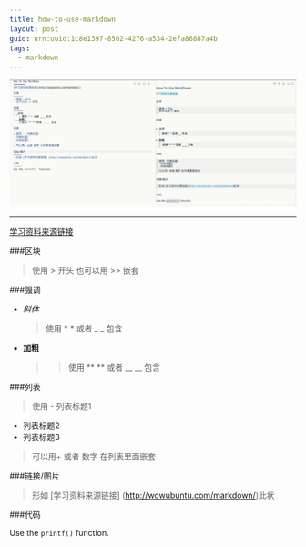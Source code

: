 ```yaml
---
title: how-to-use-markdown
layout: post
guid: urn:uuid:1c8e1397-8502-4276-a534-2efa86887a4b
tags:
  - markdown
---
```




![](/media/files/2014/10/25/how_to_use_markdown.png)

---


[学习资料来源链接](http://wowubuntu.com/markdown/)

###区块

> 使用 > 开头
  也可以用 >> 嵌套

###强调

- _斜体_
    > 使用 * * 或者 _ _ 包含
- __加粗__
    >>使用 ** ** 或者 __ __ 包含

###列表

> 使用 -  列表标题1 
- 列表标题2
- 列表标题3

> 可以用+ 或者 数字 在列表里面嵌套

###链接/图片

> 形如 [学习资料来源链接] (http://wowubuntu.com/markdown/)此状

###代码

Use the `printf()` function.

